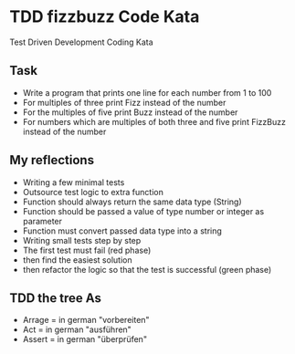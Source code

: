 # TDD fizzbuzz Code Kata
Test Driven Development Coding Kata

## Task
- Write a program that prints one line for each number from 1 to 100
- For multiples of three print Fizz instead of the number
- For the multiples of five print Buzz instead of the number
- For numbers which are multiples of both three and five print FizzBuzz instead of the number

## My reflections
- Writing a few minimal tests
- Outsource test logic to extra function
- Function should always return the same data type (String)
- Function should be passed a value of type number or integer as parameter
- Function must convert passed data type into a string
- Writing small tests step by step
- The first test must fail (red phase)
- then find the easiest solution
- then refactor the logic so that the test is successful (green phase)

## TDD the tree As
- Arrage = in german "vorbereiten"
- Act = in german "ausführen"
- Assert = in german "überprüfen"
    
